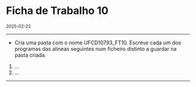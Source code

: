 <h1>Ficha de Trabalho 10</h1>
<small>2025-02-22</small>
<br>

<hr>
<ul>
<li> Cria uma pasta com o nome UFCD10793_FT10. Escreve cada um dos programas das alíneas seguintes num ficheiro distinto a guardar na pasta criada.
</li>

</ul>

<ol>
<li> 
    ...
</li>

<li> 
    ...
</li>

</ol>

<hr>